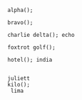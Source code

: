 ```
alpha();
```

```
bravo();
```

```
charlie delta(); echo
```

```
foxtrot golf();
```

```
hotel(); india
```

```
```

```
juliett 
kilo();
 lima
```
